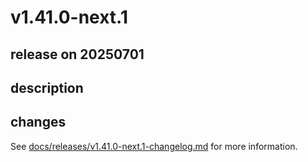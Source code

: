 # v1.41.0-next.1

## release on 20250701
## description
## changes
See <a href="https://github.com/backstage/backstage/blob/master/docs/releases/v1.41.0-next.1-changelog.md">docs/releases/v1.41.0-next.1-changelog.md</a> for more information.

